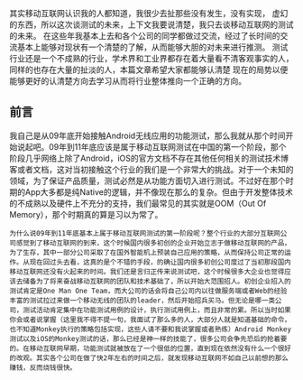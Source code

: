   其实移动互联网认识我的人都知道，我很少去扯那些没有发生，没有实现，
  虚幻的东西，所以这次谈测试的未来，上下文我要说清楚，我只去谈移动互联网的测试的未来。
  在这些年我基本上去和各个公司的同学都做过交流，经过了长时间的交流基本上能够对现状有一个清楚的了解，从而能够大胆的对未来进行推测。
  测试行业还是一个不成熟的行业，学术界和工业界都存在着大量看不清客观事实的人，同样的也存在大量的扯淡的人，本篇文章希望大家都能够认清楚
  现在的局势以便能够更好的认清楚方向去学习从而将行业整体推向一个正确的方向。
  
前言
---
  我自己是从09年底开始接触Android无线应用的功能测试，那么我就从那个时间开始说起吧。09年到11年底应该是属于移动互联网测试在中国的第一个阶段，那个阶段几乎网络上除了Android，iOS的官方文档不存在其他任何相关的测试技术博客或者文档，这对当初接触这个行业的我们是一个非常大的挑战。对于一个未知的领域，为了保证产品质量，测试必然是从功能方面切入进行测试。不过好在那个时期的App大多都是纯Native的逻辑，并不像现在那么的复杂。但由于开发整体技术的不成熟以及硬件上不充分的支持，我们最常见的其实就是OOM（Out Of Memory），那个时期真的算是习以为常了。
  
    为什么说09年到11年底基本上属于移动互联网测试的第一阶段呢？整个行业的大部分互联网公司感觉到了移动互联网的到来，这个时候国内很多初创的企业开始立志于做移动互联网的产品，为了生存，其中一部分公司采取了在国外智能机上预装自己应用的策略，从而保持公司正常的运作。从现在回过头去看，这真的是个不错的手段，的确让国内很多初创公司度过了当初那段国内移动互联网还没有火起来的时间。我们还是言归正传来说测试吧，这个时候很多大企业也觉得应该去储备为了将来奋战移动互联网的团队和技术基础了，所以开始大范围招人。初创企业招入的测试肯定是One Man One Team，而大公司的话会将自己公司内以往做服务端或者Web的经验丰富的测试拉过来做一个移动无线的团队的leader，然后开始招兵买马。但无论是哪一类公司，测试活动肯定集中在功能测试用例的设计，执行测试用例上，而且非常的累。所以当时如果你会或者说掌握（这里我不得不提一句，我面试了那么多的人，大部分人就是知道基础的命令，也不知道Monkey执行的策略包括实现，这些人请不要和我说掌握或者熟练）Android Monkey测试以及iOS的Monkey测试的话，那么已经是神一样的技能了，很多公司会争先恐后的抢着要的。在移动互联网早期，功能测试就被放在了一个很低的位置，直到现在依然没有什么一个很好的改观。其实各个公司在做了快2年左右的时间之后，就发现移动互联网不如自己以前想的那么赚钱，反而烧钱很快。
